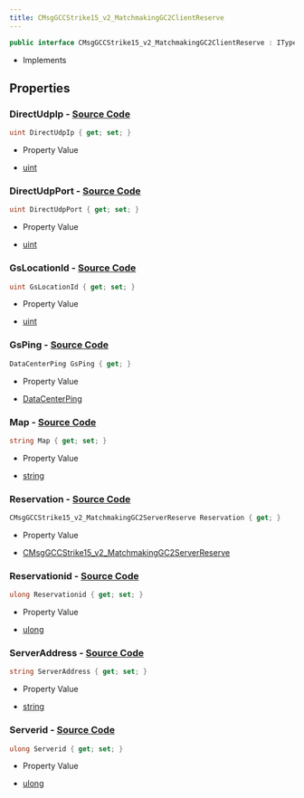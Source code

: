 ```yaml
---
title: CMsgGCCStrike15_v2_MatchmakingGC2ClientReserve
---
```


```csharp
public interface CMsgGCCStrike15_v2_MatchmakingGC2ClientReserve : ITypedProtobuf<CMsgGCCStrike15_v2_MatchmakingGC2ClientReserve>, INativeHandle
```

- Implements

## Properties

### **DirectUdpIp** - [Source Code](https://github.com/swiftly-solution/swiftlys2/blob/main/managed/src/SwiftlyS2.Generated/Protobufs/Interfaces/CMsgGCCStrike15_v2_MatchmakingGC2ClientReserve.cs#L16)

```csharp
uint DirectUdpIp { get; set; }
```

- Property Value

- [uint](https://learn.microsoft.com/dotnet/api/system.uint32)

### **DirectUdpPort** - [Source Code](https://github.com/swiftly-solution/swiftlys2/blob/main/managed/src/SwiftlyS2.Generated/Protobufs/Interfaces/CMsgGCCStrike15_v2_MatchmakingGC2ClientReserve.cs#L19)

```csharp
uint DirectUdpPort { get; set; }
```

- Property Value

- [uint](https://learn.microsoft.com/dotnet/api/system.uint32)

### **GsLocationId** - [Source Code](https://github.com/swiftly-solution/swiftlys2/blob/main/managed/src/SwiftlyS2.Generated/Protobufs/Interfaces/CMsgGCCStrike15_v2_MatchmakingGC2ClientReserve.cs#L37)

```csharp
uint GsLocationId { get; set; }
```

- Property Value

- [uint](https://learn.microsoft.com/dotnet/api/system.uint32)

### **GsPing** - [Source Code](https://github.com/swiftly-solution/swiftlys2/blob/main/managed/src/SwiftlyS2.Generated/Protobufs/Interfaces/CMsgGCCStrike15_v2_MatchmakingGC2ClientReserve.cs#L34)

```csharp
DataCenterPing GsPing { get; }
```

- Property Value

- [DataCenterPing](/docs/api/shared/protobufdefinitions/datacenterping)

### **Map** - [Source Code](https://github.com/swiftly-solution/swiftlys2/blob/main/managed/src/SwiftlyS2.Generated/Protobufs/Interfaces/CMsgGCCStrike15_v2_MatchmakingGC2ClientReserve.cs#L28)

```csharp
string Map { get; set; }
```

- Property Value

- [string](https://learn.microsoft.com/dotnet/api/system.string)

### **Reservation** - [Source Code](https://github.com/swiftly-solution/swiftlys2/blob/main/managed/src/SwiftlyS2.Generated/Protobufs/Interfaces/CMsgGCCStrike15_v2_MatchmakingGC2ClientReserve.cs#L25)

```csharp
CMsgGCCStrike15_v2_MatchmakingGC2ServerReserve Reservation { get; }
```

- Property Value

- [CMsgGCCStrike15_v2_MatchmakingGC2ServerReserve](/docs/api/shared/protobufdefinitions/cmsggccstrike15_v2_matchmakinggc2serverreserve)

### **Reservationid** - [Source Code](https://github.com/swiftly-solution/swiftlys2/blob/main/managed/src/SwiftlyS2.Generated/Protobufs/Interfaces/CMsgGCCStrike15_v2_MatchmakingGC2ClientReserve.cs#L22)

```csharp
ulong Reservationid { get; set; }
```

- Property Value

- [ulong](https://learn.microsoft.com/dotnet/api/system.uint64)

### **ServerAddress** - [Source Code](https://github.com/swiftly-solution/swiftlys2/blob/main/managed/src/SwiftlyS2.Generated/Protobufs/Interfaces/CMsgGCCStrike15_v2_MatchmakingGC2ClientReserve.cs#L31)

```csharp
string ServerAddress { get; set; }
```

- Property Value

- [string](https://learn.microsoft.com/dotnet/api/system.string)

### **Serverid** - [Source Code](https://github.com/swiftly-solution/swiftlys2/blob/main/managed/src/SwiftlyS2.Generated/Protobufs/Interfaces/CMsgGCCStrike15_v2_MatchmakingGC2ClientReserve.cs#L13)

```csharp
ulong Serverid { get; set; }
```

- Property Value

- [ulong](https://learn.microsoft.com/dotnet/api/system.uint64)

